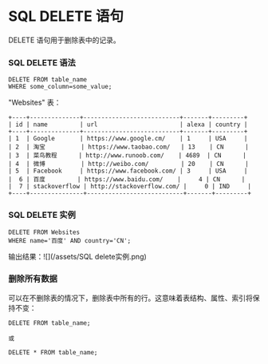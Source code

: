 # SQL DELETE 语句

DELETE 语句用于删除表中的记录。

### SQL DELETE 语法

```
DELETE FROM table_name
WHERE some_column=some_value;
```

"Websites" 表：

```
+----+--------------+---------------------------+-------+---------+
| id | name         | url                       | alexa | country |
+----+--------------+---------------------------+-------+---------+
| 1  | Google       | https://www.google.cm/    | 1     | USA     |
| 2  | 淘宝          | https://www.taobao.com/   | 13    | CN      |
| 3  | 菜鸟教程      | http://www.runoob.com/    | 4689  | CN      |
| 4  | 微博          | http://weibo.com/         | 20    | CN      |
| 5  | Facebook     | https://www.facebook.com/ | 3     | USA     |
|  6 | 百度         | https://www.baidu.com/    |     4 | CN      |
|  7 | stackoverflow | http://stackoverflow.com/ |     0 | IND     |
+----+---------------+---------------------------+-------+---------+
```

### SQL DELETE 实例

```
DELETE FROM Websites
WHERE name='百度' AND country='CN';
```

输出结果：![](/assets/SQL delete实例.png)

### 删除所有数据

可以在不删除表的情况下，删除表中所有的行。这意味着表结构、属性、索引将保持不变：

```
DELETE FROM table_name;

或

DELETE * FROM table_name;
```





